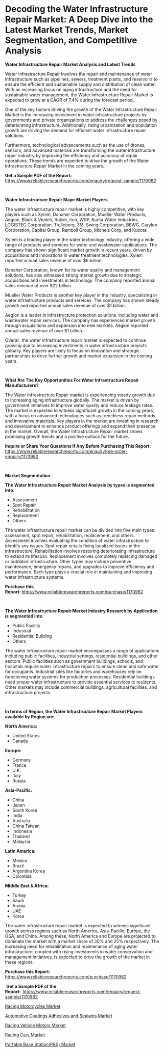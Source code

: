 <p><h1>Decoding the Water Infrastructure Repair Market: A Deep Dive into the Latest Market Trends, Market Segmentation, and Competitive Analysis</h1></p><p><strong>Water Infrastructure Repair Market Analysis and Latest Trends</strong></p>
<p><p>Water Infrastructure Repair involves the repair and maintenance of water infrastructure such as pipelines, sewers, treatment plants, and reservoirs to ensure the efficient and sustainable supply and distribution of clean water. With an increasing focus on aging infrastructure and the need for sustainable water management, the Water Infrastructure Repair Market is expected to grow at a CAGR of 7.4% during the forecast period.</p><p>One of the key factors driving the growth of the Water Infrastructure Repair Market is the increasing investment in water infrastructure projects by governments and private organizations to address the challenges posed by deteriorating infrastructure. Additionally, rising urbanization and population growth are driving the demand for efficient water infrastructure repair solutions.</p><p>Furthermore, technological advancements such as the use of drones, sensors, and advanced materials are transforming the water infrastructure repair industry by improving the efficiency and accuracy of repair operations. These trends are expected to drive the growth of the Water Infrastructure Repair Market in the coming years.</p></p>
<p><strong>Get a Sample PDF of the Report:&nbsp;</strong> <a href="https://www.reliableresearchreports.com/enquiry/request-sample/1170982">https://www.reliableresearchreports.com/enquiry/request-sample/1170982</a></p>
<p>&nbsp;</p>
<p><strong>Water Infrastructure Repair Major Market Players</strong></p>
<p><p>The water infrastructure repair market is highly competitive, with key players such as Xylem, Danaher Corporation, Mueller Water Products, Aegion, Black & Veatch, Sulzer, Iron, WSP, Kurita Water Industries, LOGISTEC Corporation, Trelleborg, 3M, Swing Corporation, BEWG, Carylon Corporation, Capital Group, Ramboll Group, Michels Corp, and Kubota. </p><p>Xylem is a leading player in the water technology industry, offering a wide range of products and services for water and wastewater applications. The company has shown significant market growth in recent years, driven by acquisitions and innovations in water treatment technologies. Xylem reported annual sales revenue of over $6 billion.</p><p>Danaher Corporation, known for its water quality and management solutions, has also witnessed strong market growth due to strategic acquisitions and investments in technology. The company reported annual sales revenue of over $22 billion.</p><p>Mueller Water Products is another key player in the industry, specializing in water infrastructure products and services. The company has shown steady growth and reported annual sales revenue of over $1 billion.</p><p>Aegion is a leader in infrastructure protection solutions, including water and wastewater repair services. The company has experienced market growth through acquisitions and expansion into new markets. Aegion reported annual sales revenue of over $1 billion.</p><p>Overall, the water infrastructure repair market is expected to continue growing due to increasing investments in water infrastructure projects globally. Key players are likely to focus on innovation and strategic partnerships to drive further growth and market expansion in the coming years.</p></p>
<p>&nbsp;</p>
<p><strong>What Are The Key Opportunities For Water Infrastructure Repair Manufacturers?</strong></p>
<p><p>The Water Infrastructure Repair market is experiencing steady growth due to increasing aging infrastructure globally. The market is driven by government initiatives to improve water quality and reduce leakage rates. The market is expected to witness significant growth in the coming years, with a focus on advanced technologies such as trenchless repair methods and innovative materials. Key players in the market are investing in research and development to enhance product offerings and expand their presence in the market. Overall, the Water Infrastructure Repair market shows promising growth trends and a positive outlook for the future.</p></p>
<p><strong>Inquire or Share Your Questions If Any Before Purchasing This Report:</strong> <a href="https://www.reliableresearchreports.com/enquiry/pre-order-enquiry/1170982">https://www.reliableresearchreports.com/enquiry/pre-order-enquiry/1170982</a></p>
<p>&nbsp;</p>
<p><strong>Market Segmentation</strong></p>
<p><strong>The Water Infrastructure Repair Market Analysis by types is segmented into:</strong></p>
<p><ul><li>Assessment</li><li>Spot Repair</li><li>Rehabilitation</li><li>Replacement</li><li>Others</li></ul></p>
<p><p>The water infrastructure repair market can be divided into five main types: assessment, spot repair, rehabilitation, replacement, and others. Assessment involves evaluating the condition of water infrastructure to identify any issues. Spot repair entails fixing localized issues in the infrastructure. Rehabilitation involves restoring deteriorating infrastructure to extend its lifespan. Replacement involves completely replacing damaged or outdated infrastructure. Other types may include preventive maintenance, emergency repairs, and upgrades to improve efficiency and performance. Each type plays a crucial role in maintaining and improving water infrastructure systems.</p></p>
<p><strong>Purchase this Report:&nbsp;</strong><a href="https://www.reliableresearchreports.com/purchase/1170982">https://www.reliableresearchreports.com/purchase/1170982</a></p>
<p>&nbsp;</p>
<p><strong>The Water Infrastructure Repair Market Industry Research by Application is segmented into:</strong></p>
<p><ul><li>Public Facility</li><li>Industrial</li><li>Residential Building</li><li>Others</li></ul></p>
<p><p>The water infrastructure repair market encompasses a range of applications including public facilities, industrial settings, residential buildings, and other sectors. Public facilities such as government buildings, schools, and hospitals require water infrastructure repairs to ensure clean and safe water for occupants. Industrial sites like factories and warehouses rely on functioning water systems for production processes. Residential buildings need proper water infrastructure to provide essential services to residents. Other markets may include commercial buildings, agricultural facilities, and infrastructure projects.</p></p>
<p>&nbsp;</p>
<p><strong>In terms of Region, the Water Infrastructure Repair Market Players available by Region are:</strong></p>
<p>
    <p> <strong> North America: </strong>
        <ul>
            <li>United States</li>
            <li>Canada</li>
        </ul>
        </p> 
    <p> <strong> Europe: </strong>
        <ul>
            <li>Germany</li>
            <li>France</li>
            <li>U.K.</li>
            <li>Italy</li>
            <li>Russia</li>
        </ul>
        </p> 
    <p> <strong> Asia-Pacific: </strong>
        <ul>
            <li>China</li>
            <li>Japan</li>
            <li>South Korea</li>
            <li>India</li>
            <li>Australia</li>
            <li>China Taiwan</li>
            <li>Indonesia</li>
            <li>Thailand</li>
            <li>Malaysia</li>
        </ul>
        </p> 
    <p> <strong> Latin America: </strong>
        <ul>
            <li>Mexico</li>
            <li>Brazil</li>
            <li>Argentina Korea</li>
            <li>Colombia</li>
        </ul>
        </p> 
    <p> <strong> Middle East & Africa: </strong>
        <ul>
            <li>Turkey</li>
            <li>Saudi</li>
            <li>Arabia</li>
            <li>UAE</li>
            <li>Korea</li>
        </ul>
    </p>
    </p>
<p><p>The water infrastructure repair market is expected to witness significant growth across regions such as North America, Asia-Pacific, Europe, the USA, and China. Among these, North America and Europe are projected to dominate the market with a market share of 30% and 25% respectively. The increasing need for rehabilitation and maintenance of aging water infrastructure, coupled with rising investments in water conservation and management initiatives, is expected to drive the growth of the market in these regions.</p></p>
<p><strong>Purchase this Report: </strong><a href="https://www.reliableresearchreports.com/purchase/1170982">https://www.reliableresearchreports.com/purchase/1170982</a></p>
<p>&nbsp;<strong>Get a Sample PDF of the Report:&nbsp;&nbsp;</strong><a href="https://www.reliableresearchreports.com/enquiry/request-sample/1170982">https://www.reliableresearchreports.com/enquiry/request-sample/1170982</a></p>
<p><strong></strong></p>
<p><p><a href="https://mire-aunt-385.notion.site/Global-Racing-Motorcycles-Market-Size-and-Market-Trends-Insights-and-Projections-from-2024-to-2031-30ef407ffe9646b2886a8494ef6d8787">Racing Motorcycles Market</a></p><p><a href="https://view.publitas.com/reportprime-1/decoding-the-automotive-coatings-adhesives-and-sealants-market-a-deep-dive-into-the-latest-market-trends-market-segmentation-and-competitive-analysis/">Automotive Coatings Adhesives and Sealants Market</a></p><p><a href="https://butternut-bug-553.notion.site/Racing-Vehicle-Motors-Market-Offers-Provide-Insightful-Data-for-the-Time-Period-from-2024-to-2031-an-f112a6bb46344ce89834a99ec30cbf31">Racing Vehicle Motors Market</a></p><p><a href="https://invited-way-688.notion.site/Racing-Cars-Market-Furnish-Information-about-Market-Size-Market-Share-Market-Dynamics-and-Project-6463b623e2ac40eaa62e1e1a731f6437">Racing Cars Market</a></p><p><a href="https://view.publitas.com/reportprime-1/portable-base-station-pbs-market-size-and-examines-its-market-scope-with-a-primary-focus-on-growth-opportunities-and-forecasted-trends-spanning-from-2024-to-2031/">Portable Base Station(PBS) Market</a></p></p>
